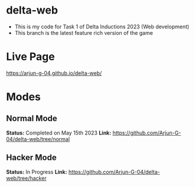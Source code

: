 # delta-web
- This is my code for Task 1 of Delta Inductions 2023 (Web development)
- This branch is the latest feature rich version of the game

# Live Page
https://arjun-g-04.github.io/delta-web/

# Modes
## Normal Mode
**Status:** Completed on May 15th 2023
**Link:** https://github.com/Arjun-G-04/delta-web/tree/normal

## Hacker Mode
**Status:** In Progress
**Link:** https://github.com/Arjun-G-04/delta-web/tree/hacker